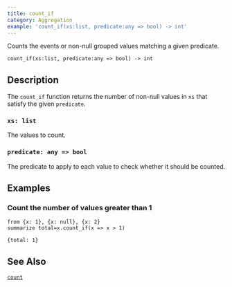 ```yaml
---
title: count_if
category: Aggregation
example: 'count_if(xs:list, predicate:any => bool) -> int'
---
```



Counts the events or non-null grouped values matching a given predicate.

```tql
count_if(xs:list, predicate:any => bool) -> int
```

## Description

The `count_if` function returns the number of non-null values in `xs` that
satisfy the given `predicate`.

### `xs: list`

The values to count.

### `predicate: any => bool`

The predicate to apply to each value to check whether it should be counted.

## Examples

### Count the number of values greater than 1

```tql
from {x: 1}, {x: null}, {x: 2}
summarize total=x.count_if(x => x > 1)
```

```tql
{total: 1}
```

## See Also

[`count`](/reference/functions/count)
